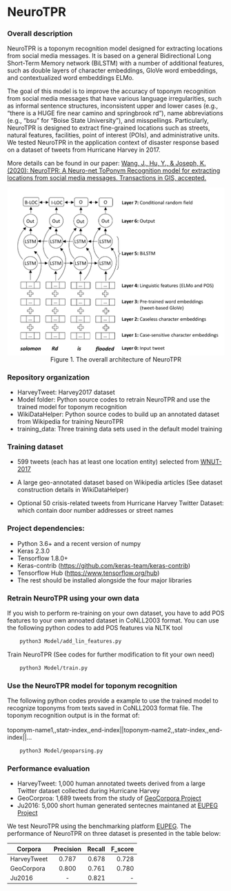 # NeuroTPR

### Overall description

NeuroTPR is a toponym recognition model designed for extracting locations from social media messages. It is based on a general Bidirectional Long Short-Term Memory network (BiLSTM) with a number of additional features, such as double layers of character embeddings, GloVe word embeddings, and contextualized word embeddings ELMo.

The goal of this model is to improve the accuracy of toponym recognition from social media messages that have various
language irregularities, such as informal sentence structures, inconsistent upper and lower cases (e.g., “there is a HUGE fire near camino and springbrook rd”), name abbreviations (e.g., “bsu” for “Boise State University”), and misspellings. Particularly, NeuroTPR is designed to extract fine-grained locations such as streets, natural features, facilities, point of interest (POIs), and administrative units. We tested NeuroTPR in the application context of disaster response based on a dataset of tweets from Hurricane Harvey in 2017.

More details can be found in our paper: [Wang, J., Hu, Y., & Joseph, K. (2020): NeuroTPR: A Neuro-net ToPonym Recognition model for extracting locations from social media messages. Transactions in GIS, accepted.](https://geoai.geog.buffalo.edu/publications/)

<p align="center">
<img align="center" src="model_structure.png" width="600" />
<br />
Figure 1. The overall architecture of NeuroTPR
</p>

### Repository organization

* HarveyTweet: Harvey2017 dataset
* Model folder: Python source codes to retrain NeuroTPR and use the trained model for toponym recognition 
* WikiDataHelper: Python source codes to build up an annotated dataset from Wikipedia for training NeuroTPR
* training_data: Three training data sets used in the default model training


### Training dataset

* 599 tweets (each has at least one location entity) selected from [WNUT-2017](https://github.com/leondz/emerging_entities_17)

* A large geo-annotated dataset based on Wikipedia articles (See dataset construction details in WikiDataHelper)

* Optional 50 crisis-related tweets from Hurricane Harvey Twitter Dataset: which contain door number addresses or street names


### Project dependencies:

* Python 3.6+ and a recent version of numpy
* Keras 2.3.0
* Tensorflow 1.8.0+
* Keras-contrib (https://github.com/keras-team/keras-contrib)
* Tensorflow Hub (https://www.tensorflow.org/hub)
* The rest should be installed alongside the four major libraries

### Retrain NeuroTPR using your own data

If you wish to perform re-training on your own dataset, you have to add POS features to your own annoated dataset in CoNLL2003 format.
You can use the following python codes to add POS features via NLTK tool

```bash
    python3 Model/add_lin_features.py
```

Train NeuroTPR (See codes for further modification to fit your own need)

```bash
    python3 Model/train.py
 ```

### Use the NeuroTPR model for toponym recognition

The following python codes provide a example to use the trained model to recognize toponyms from texts saved in CoNLL2003 format file.
The toponym recognition output is in the format of:
<br />
<br />
toponym-name1,,statr-index,,end-index||toponym-name2,,statr-index,,end-index||...

```bash
    python3 Model/geoparsing.py
 ```

### Performance evaluation

* HarveyTweet: 1,000 human annotated tweets derived from a large Twitter dataset collected during Hurricane Harvey
* GeoCorproa:  1,689 tweets from the study of [GeoCorpora Project](https://github.com/geovista/GeoCorpora)
* Ju2016: 5,000 short human generated sentecnes maintaned at [EUPEG Project](https://github.com/geoai-lab/EUPEG/tree/master/corpora/Ju2016)

We test NeuroTPR using the benchmarking platform [EUPEG](https://github.com/geoai-lab/EUPEG). The performance of NeuroTPR on three dataset is presented in the table below:

|   Corpora   |  Precision |  Recall   |   F_score  |
|-------------|:----------:|----------:|-----------:|
| HarveyTweet |    0.787   |   0.678   |	0.728	|
|  GeoCorpora |    0.800   |   0.761   |	0.780	|
|    Ju2016   | 	 -	   |   0.821   |	  - 	|
